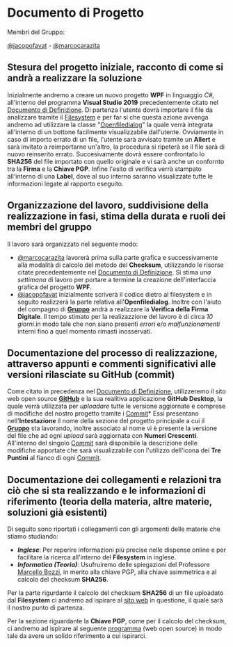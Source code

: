 # Documento di Progetto
Membri del Gruppo:


[@jacopofavat](https://github.com/JacopoFavat) - [@marcocarazita](https://github.com/marcocarazita)

## Stesura del progetto iniziale, racconto di come si andrà a realizzare la soluzione
Inizialmente andremo a creare un nuovo progetto **WPF** in linguaggio _C#,_ all'interno del programma **Visual Studio 2019** precedentemente citato nel [Documento di Definizione](https://github.com/ItisMajo-2021-4DINFO-Informatica/4di-2022-progetto-valida-download-animali/blob/main/01-definizione/README.md). Di partenza l'utente dovrà importare il file da analizzare tramite il [Filesystem](https://www.codeproject.com/Articles/1236588/File-System-Controls-in-WPF-Version-III) e per far si che questa azione avvenga andremo ad utilizzare la classe "[Openfiledialog](https://docs.microsoft.com/it-it/dotnet/desktop/wpf/windows/how-to-open-common-system-dialog-box?view=netdesktop-6.0)" la quale verrà integrata all'interno di un bottone facilmente visualizzabile dall'utente. Ovviamente in caso di importo errato di un file, l'utente sarà avvisato tramite un **Allert** e sarà invitato a reimportarne un'altro, la procedura si ripeterà se il file sarà di nuovo reinserito errato. Succesivamente dovrà essere confrontato lo **SHA256** del file importato con quello originale e vi sarà anche un confornto tra la **Firma** e la **Chiave PGP**. Infine l'esito di verifica verrà stampato all'interno di una **Label**, dove al suo interno saranno visualizzate tutte le informazioni legate al rapporto eseguito.  

## Organizzazione del lavoro, suddivisione della realizzazione in fasi, stima della durata e ruoli dei membri del gruppo
Il lavoro sarà organizzato nel seguente modo:
 - [@marcocarazita](https://github.com/marcocarazita) lavorerà prima sulla parte grafica e successivamente alla modalità di calcolo del metodo del **Checksum**, utilizzando le risorse citate precedentemente nel [Documento di Definizione](https://github.com/ItisMajo-2021-4DINFO-Informatica/4di-2022-progetto-valida-download-animali/blob/main/01-definizione/README.md). Si stima _una settimana_ di lavoro per portare a termine la creazione dell'interfaccia grafica del progetto **WPF**.
 - [@jacopofavat](https://github.com/JacopoFavat) inizialmente scriverà il codice dietro al filesystem e in seguito realizzerà la parte relativa all'**Openfiledialog**. Inoltre con l'aiuto del compagno di **[Gruppo](https://github.com/ItisMajo-2021-4DINFO-Informatica/4di-2022-progetto-valida-download-animali)** andrà a realizzare la **Verifica della Firma Digitale**. Il tempo stimato per la realizazzione del lavoro è di circa _10 giorni_.in modo tale che non siano presenti _errori_ e/o _malfunzionamenti_ interni fino a quel momento rimasti inosservati.

## Documentazione del processo di realizzazione, attraverso appunti e commenti significativi alle versioni rilasciate su GitHub (commit)
Come citato in precedenza nel [Documento di Definizione](https://github.com/ItisMajo-2021-4DINFO-Informatica/4di-2022-progetto-valida-download-animali/blob/main/01-definizione/README.md), utilizzeremo il sito web open source **[GitHub](https://github.com/)** e la sua realitiva applicazione **GitHub Desktop**, la quale verrà utilizzata per _uploadare_ tutte le versione aggiornate e comprese di modifiche del nostro progetto tramite i [Commit](https://github.com/ItisMajo-2021-4DINFO-Informatica/4di-2022-progetto-valida-download-animali/commits/main)* Essi presentano nell'**Intestazione** il nome della sezione del progetto principale a cui il **[Gruppo](https://github.com/ItisMajo-2021-4DINFO-Informatica/4di-2022-progetto-valida-download-animali)** sta lavorando, inoltre associato al nome vi è presente la versione del file che ad ogni _upload_ sarà aggiornata con **Numeri Crescenti**. All'interno del singolo [Commit](https://github.com/ItisMajo-2021-4DINFO-Informatica/4di-2022-progetto-valida-download-animali/commits/main) sarà disponibile la descrizione delle modifiche apportate che sarà visualizzabile con l'utilizzo dell'icona dei **Tre Puntini** al fianco di ogni [Commit](https://github.com/ItisMajo-2021-4DINFO-Informatica/4di-2022-progetto-valida-download-animali/commits/main).

## Documentazione dei collegamenti e relazioni tra ciò che si sta realizzando e le informazioni di riferimento (teoria della materia, altre materie, soluzioni già esistenti)
Di seguito sono riportati i collegamenti con gli argomenti delle materie che stiamo studiando:

- **_Inglese_**: Per reperire informazioni più precise nelle dispense online e per facilitare la ricerca all'interno del **Filesystem** in inglese.
- **_Informatica (Teoria)_**: Usufruiremo delle spiegazioni del Professore [Marcello Bozzi](https://github.com/bozzimarcello), in merito alla chiave PGP, alla chiave asimmetrica e al calcolo del checksum **SHA256**.

Per la parte rigurdante il calcolo del checksum **SHA256** di un file uploadato dal **Filesystem** ci andremo ad ispirare al [sito web](https://emn178.github.io/online-tools/sha256_checksum.html) in questione, il quale sarà il nostro punto di partenza.

Per la sezione riguardante la **Chiave PGP**, come per il calcolo del checksum, ci andremo ad ispirare al seguente [programma](https://www.igolder.com/pgp/generate-key/) (web open source) in modo tale da avere un solido riferimento a cui ispirarci. 